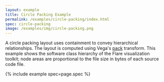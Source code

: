 ```yaml
---
layout: example
title: Circle Packing Example
permalink: /examples/circle-packing/index.html
spec: circle-packing
image: /examples/img/circle-packing.png
---
```


A circle packing layout uses containment to convey hierarchical relationships. The layout is computed using Vega's [pack](../../docs/transforms/pack) transform. This example shows the software class hierarchy of the Flare visualization toolkit; node areas are proportional to the file size in bytes of each source code file.

{% include example spec=page.spec %}
